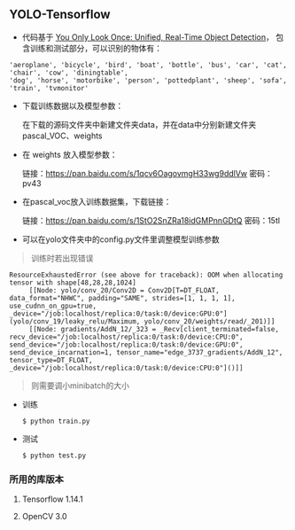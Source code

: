 ## YOLO-Tensorflow

* 代码基于 [You Only Look Once: Unified, Real-Time Object Detection](https://arxiv.org/pdf/1506.02640.pdf)， 包含训练和测试部分，可以识别的物体有：
```
'aeroplane', 'bicycle', 'bird', 'boat', 'bottle', 'bus', 'car', 'cat', 'chair', 'cow', 'diningtable', 
'dog', 'horse', 'motorbike', 'person', 'pottedplant', 'sheep', 'sofa', 'train', 'tvmonitor'
```

* 下载训练数据以及模型参数：


    在下载的源码文件夹中新建文件夹data，并在data中分别新建文件夹pascal_VOC、weights

* 在 weights 放入模型参数：

    链接：https://pan.baidu.com/s/1qcv6OagovmgH33wg9ddlVw 密码：pv43


* 在pascal_voc放入训练数据集，下载链接：

    链接：https://pan.baidu.com/s/1StO2SnZRa18idGMPnnGDtQ 密码：15tl


* 可以在yolo文件夹中的config.py文件里调整模型训练参数

> 训练时若出现错误

```
ResourceExhaustedError (see above for traceback): OOM when allocating tensor with shape[48,28,28,1024]
	 [[Node: yolo/conv_20/Conv2D = Conv2D[T=DT_FLOAT, data_format="NHWC", padding="SAME", strides=[1, 1, 1, 1], use_cudnn_on_gpu=true, _device="/job:localhost/replica:0/task:0/device:GPU:0"](yolo/conv_19/leaky_relu/Maximum, yolo/conv_20/weights/read/_201)]]
	 [[Node: gradients/AddN_12/_323 = _Recv[client_terminated=false, recv_device="/job:localhost/replica:0/task:0/device:CPU:0", send_device="/job:localhost/replica:0/task:0/device:GPU:0", send_device_incarnation=1, tensor_name="edge_3737_gradients/AddN_12", tensor_type=DT_FLOAT, _device="/job:localhost/replica:0/task:0/device:CPU:0"]()]]
```
> 则需要调小minibatch的大小


* 训练
	```Shell
	$ python train.py
	```

* 测试
	```Shell
	$ python test.py
	```

### 所用的库版本
1. Tensorflow 1.14.1

2. OpenCV 3.0
